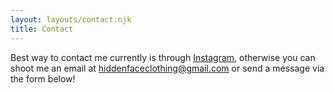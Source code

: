 ```yaml
---
layout: layouts/contact.njk
title: Contact
---
```


Best way to contact me currently is through <a target="_blank" href="https://www.instagram.com/halpins_creations/">Instagram</a>, otherwise you can shoot me an email at <a href="mailto:hiddenfaceclothing@gmail.com">hiddenfaceclothing@gmail.com</a> or send a message via the form below!
